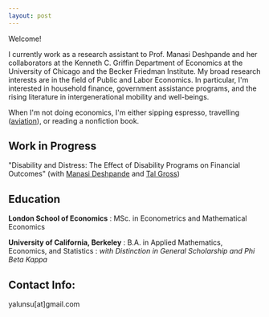 ```yaml
---
layout: post
---
```


Welcome! 

I currently work as a research assistant to Prof. Manasi Deshpande and her collaborators at the Kenneth C. Griffin Department of Economics at the University of Chicago and the Becker Friedman Institute. My broad research interests are in the field of Public and Labor Economics. In particular, I'm interested in household finance, government assistance programs, and the rising literature in intergenerational mobility and well-beings.

When I'm not doing economics, I'm either sipping espresso, travelling ([aviation](http://flightdiary.net/yalunsu)), or reading a nonfiction book.

## Work in Progress
"Disability and Distress: The Effect of Disability Programs on Financial Outcomes" (with [Manasi Deshpande](https://sites.google.com/site/mdeshpandeecon) and [Tal Gross](https://sites.bu.edu/talgross/))

## Education
__London School of Economics__
  : MSc. in Econometrics and Mathematical Economics
  
__University of California, Berkeley__ 
  : B.A. in Applied Mathematics, Economics, and Statistics
  : _with Distinction in General Scholarship and Phi Beta Kappa_

## Contact Info:
   yalunsu[at]gmail.com
